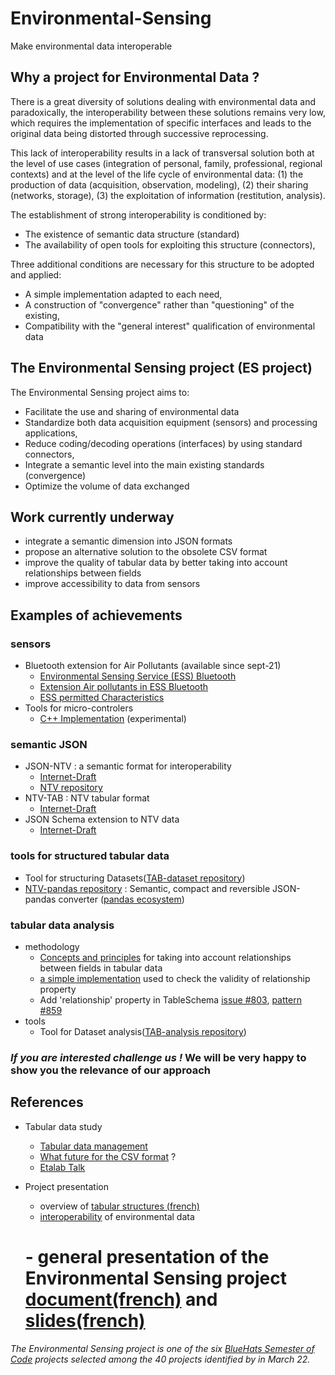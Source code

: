# Environmental-Sensing

Make environmental data interoperable

## Why a project for Environmental Data ?

There is a great diversity of solutions dealing with environmental data and paradoxically, the interoperability between these solutions remains very low, which requires
the implementation of specific interfaces and leads to the original data being distorted through successive reprocessing.

This lack of interoperability results in a lack of transversal solution both at the level of use cases (integration of personal, family, professional, regional contexts)
and at the level of the life cycle of environmental data: (1) the production of data (acquisition, observation, modeling), (2) their sharing (networks, storage), (3) the exploitation of information (restitution, analysis).

The establishment of strong interoperability is conditioned by:

- The existence of semantic data structure (standard)
- The availability of open tools for exploiting this structure (connectors),

Three additional conditions are necessary for this structure to be adopted and applied:

- A simple implementation adapted to each need,
- A construction of "convergence" rather than "questioning" of the existing,
- Compatibility with the "general interest" qualification of environmental data

## The Environmental Sensing project (ES project)

The Environmental Sensing project aims to:

- Facilitate the use and sharing of environmental data
- Standardize both data acquisition equipment (sensors) and processing applications,
- Reduce coding/decoding operations (interfaces) by using standard connectors,
- Integrate a semantic level into the main existing standards (convergence)
- Optimize the volume of data exchanged

## Work currently underway

- integrate a semantic dimension into JSON formats
- propose an alternative solution to the obsolete CSV format
- improve the quality of tabular data by better taking into account relationships between fields
- improve accessibility to data from sensors
  
## Examples of achievements

### sensors

- Bluetooth extension for Air Pollutants (available since sept-21)
  - [Environmental Sensing Service (ESS) Bluetooth](https://www.bluetooth.org/docman/handlers/downloaddoc.ashx?doc_id=294797)
  - [Extension Air pollutants in ESS Bluetooth](https://www.bluetooth.com/specifications/specs/gatt-specification-supplement-6/)
  - [ESS permitted Characteristics](https://bitbucket.org/bluetooth-SIG/public/src/main/assigned_numbers/profiles_and_services/ess/ess_permitted_characteristics.yaml)
- Tools for micro-controlers
  - [C++ Implementation](https://github.com/loco-philippe/ES-sensor) (experimental)

### semantic JSON

- JSON-NTV : a semantic format for interoperability
  - [Internet-Draft](https://datatracker.ietf.org/doc/draft-thomy-json-ntv/)
  - [NTV repository](https://github.com/loco-philippe/NTV#readme)
- NTV-TAB : NTV tabular format
  - [Internet-Draft](https://datatracker.ietf.org/doc/draft-thomy-ntv-tab/)
- JSON Schema extension to NTV data
  - [Internet-Draft](https://datatracker.ietf.org/doc/draft-thomy-ntv-schema/)

### tools for structured tabular data

- Tool for structuring Datasets([TAB-dataset repository](https://github.com/loco-philippe/tab-dataset#readme))
- [NTV-pandas repository](https://github.com/loco-philippe/ntv-pandas#readme) : Semantic, compact and reversible JSON-pandas converter ([pandas ecosystem](https://pandas.pydata.org/community/ecosystem.html))

### tabular data analysis

- methodology
  - [Concepts and principles](https://github.com/loco-philippe/tab-analysis/blob/main/docs/tabular_analysis.pdf) for taking into account relationships between fields in tabular data
  - [a simple implementation](./property_relationship/example.ipynb) used to check the validity of relationship property
  - Add 'relationship' property in TableSchema [issue #803](https://github.com/frictionlessdata/specs/issues/803), [pattern #859](https://github.com/frictionlessdata/specs/pull/859)
- tools
  - Tool for Dataset analysis([TAB-analysis repository](https://github.com/loco-philippe/tab-analysis#readme))

### ***If you are interested challenge us !*** We will be very happy to show you the relevance of our approach

## References

- Tabular data study

  - [Tabular data management](./documentation/FR_tabular_structure.ipynb)
  - [What future for the CSV format](./documentation/FR_format_csv.ipynb) ?
  - [Etalab Talk](./documentation/etalabtalk_26_01_23.pdf)
- Project presentation
  - overview of [tabular structures (french)](./documentation/FR_tabular_structure.ipynb)
  - [interoperability](./documentation/interoperability.pdf) of environmental data
  # - general presentation of the Environmental Sensing project [document(french)](./documentation/ES-presentation.pdf) and [slides(french)](./documentation/presentation_projet.pdf)

*The Environmental Sensing project is one of the six [BlueHats Semester of Code](https://communs.numerique.gouv.fr/bluehats/bsoc-contributions-2022/) projects selected among the 40 projects identified by in March 22.*
